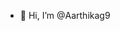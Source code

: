 - 👋 Hi, I’m @Aarthikag9
<!---
Aarthikag9/Aarthikag9 is a ✨ special ✨ repository because its `README.md` (this file) appears on your GitHub profile.
You can click the Preview link to take a look at your changes.
--->
